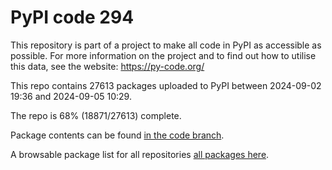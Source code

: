 # PyPI code 294

This repository is part of a project to make all code in PyPI as accessible as possible. For more information 
on the project and to find out how to utilise this data, see the website: https://py-code.org/

This repo contains 27613 packages uploaded to PyPI between 
2024-09-02 19:36 and 2024-09-05 10:29.

The repo is 68% (18871/27613) complete.

Package contents can be found [in the code branch](https://github.com/pypi-data/pypi-mirror-294/tree/code/packages).

A browsable package list for all repositories [all packages here](https://py-code.org/repositories/pypi-mirror-294).


